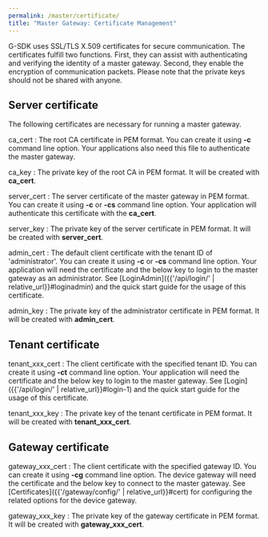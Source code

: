 ```yaml
---
permalink: /master/certificate/
title: "Master Gateway: Certificate Management"
---
```


G-SDK uses SSL/TLS X.509 certificates for secure communication. The certificates fulfill two functions. First, they can assist with authenticating and verifying the identity of a master gateway. Second, they enable the encryption of communication packets. Please note that the private keys should not be shared with anyone.

## Server certificate

The following certificates are necessary for running a master gateway. 

ca_cert
: The root CA certificate in PEM format. You can create it using __-c__ command line option. Your applications also need this file to authenticate the master gateway.

ca_key
: The private key of the root CA in PEM format. It will be created with __ca_cert__.

server_cert
: The server certificate of the master gateway in PEM format. You can create it using __-c__ or __-cs__ command line option. Your application will authenticate this certificate with the __ca_cert__.

server_key
: The private key of the server certificate in PEM format. It will be created with __server_cert__.

admin_cert
: The default client certificate with the tenant ID of 'administrator'. You can create it using __-c__ or __-cs__ command line option. Your application will need the certificate and the below key to login to the master gateway as an administrator. See [LoginAdmin]({{'/api/login/' | relative_url}}#loginadmin) and the quick start guide for the usage of this certificate. 

admin_key
: The private key of the administrator certificate in PEM format. It will be created with __admin_cert__.

## Tenant certificate

tenant_xxx_cert
: The client certificate with the specified tenant ID. You can create it using __-ct__ command line option. Your application will need the certificate and the below key to login to the master gateway. See [Login]({{'/api/login/' | relative_url}}#login-1) and the quick start guide for the usage of this certificate.

tenant_xxx_key
: The private key of the tenant certificate in PEM format. It will be created with __tenant_xxx_cert__.

## Gateway certificate

gateway_xxx_cert
: The client certificate with the specified gateway ID. You can create it using __-cg__ command line option. The device gateway will need the certificate and the below key to connect to the master gateway. See [Certificates]({{'/gateway/config/' | relative_url}}#cert) for configuring the related options for the device gateway. 

gateway_xxx_key
: The private key of the gateway certificate in PEM format. It will be created with __gateway_xxx_cert__.